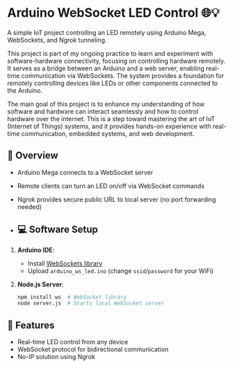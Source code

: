 # Arduino WebSocket LED Control 🌐💡

A simple IoT project controlling an LED remotely using Arduino Mega, WebSockets, and Ngrok tunneling.

This project is part of my ongoing practice to learn and experiment with software-hardware connectivity, focusing on controlling hardware remotely. It serves as a bridge between an Arduino and a web server, enabling real-time communication via WebSockets. The system provides a foundation for remotely controlling devices like LEDs or other components connected to the Arduino.

The main goal of this project is to enhance my understanding of how software and hardware can interact seamlessly and how to control hardware over the internet. This is a step toward mastering the art of IoT (Internet of Things) systems, and it provides hands-on experience with real-time communication, embedded systems, and web development.

## 📝 Overview
- Arduino Mega connects to a WebSocket server
- Remote clients can turn an LED on/off via WebSocket commands
- Ngrok provides secure public URL to local server (no port forwarding needed)

- ## 💻 Software Setup
1. **Arduino IDE**:
   - Install [WebSockets library](https://github.com/Links2004/arduinoWebSockets)
   - Upload `arduino_ws_led.ino` (change `ssid`/`password` for your WiFi)

2. **Node.js Server**:
   ```bash
   npm install ws  # WebSocket library
   node server.js  # Starts local WebSocket server

## 🌟 Features
  - Real-time LED control from any device
  - WebSocket protocol for bidirectional communication
  - No-IP solution using Ngrok
